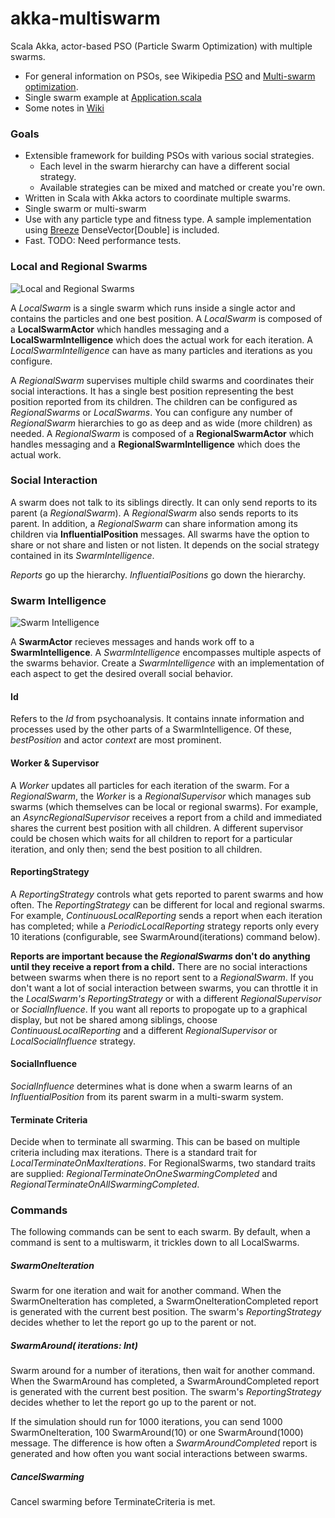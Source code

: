 akka-multiswarm
===============

Scala Akka, actor-based PSO (Particle Swarm Optimization) with multiple swarms.

* For general information on PSOs, see Wikipedia [PSO](http://en.wikipedia.org/wiki/Particle_swarm_optimization) and [Multi-swarm optimization](http://en.wikipedia.org/wiki/Multi-swarm_optimization).
* Single swarm example at [Application.scala](https://github.com/flintobrien/akka-multiswarm/blob/master/src/main/scala/Application.scala)
* Some notes in [Wiki](https://github.com/flintobrien/akka-multiswarm/wiki)

### Goals

* Extensible framework for building PSOs with various social strategies.
  * Each level in the swarm hierarchy can have a different social strategy.
  * Available strategies can be mixed and matched or create you're own.
* Written in Scala with Akka actors to coordinate multiple swarms.
* Single swarm or multi-swarm
* Use with any particle type and fitness type. A sample implementation using [Breeze](https://github.com/scalanlp/breeze) DenseVector[Double] is included.
* Fast. TODO: Need performance tests.

### Local and Regional Swarms

![Local and Regional Swarms](https://github.com/flintobrien/akka-multiswarm/raw/master/swarms.png)

A *LocalSwarm* is a single swarm which runs inside a single actor and contains the particles and one best position. A *LocalSwarm* is composed of a **LocalSwarmActor** which handles messaging and a **LocalSwarmIntelligence** which does the actual work for each iteration. A *LocalSwarmIntelligence* can have as many particles and iterations as you configure.

A *RegionalSwarm* supervises multiple child swarms and coordinates their social interactions. It has a single best position representing the best position reported from its children. The children can be configured as *RegionalSwarms* or *LocalSwarms*. You can configure any number of *RegionalSwarm* hierarchies to go as deep and as wide (more children) as needed. A *RegionalSwarm* is composed of a **RegionalSwarmActor** which handles messaging and a **RegionalSwarmIntelligence** which does the actual work.

### Social Interaction

A swarm does not talk to its siblings directly. It can only send reports to its parent (a *RegionalSwarm*). A *RegionalSwarm* also sends reports to its parent. In addition, a *RegionalSwarm* can share information among its children via **InfluentialPosition** messages. All swarms have the option to share or not share and listen or not listen. It  depends on the social strategy contained in its *SwarmIntelligence*.

*Reports* go up the hierarchy. *InfluentialPositions* go down the hierarchy.

### Swarm Intelligence

![Swarm Intelligence](https://github.com/flintobrien/akka-multiswarm/raw/master/swarmintelligence.png)

A **SwarmActor** recieves messages and hands work off to a **SwarmIntelligence**. A *SwarmIntelligence* encompasses multiple aspects of the swarms behavior. Create a *SwarmIntelligence* with an implementation of each aspect to get the desired overall social behavior.

#### Id
Refers to the *Id* from psychoanalysis. It contains innate information and processes used by the other parts of a SwarmIntelligence. Of these, *bestPosition* and actor *context* are most prominent.

#### Worker & Supervisor
A *Worker* updates all particles for each iteration of the swarm. For a *RegionalSwarm*, the *Worker* is a *RegionalSupervisor* which manages sub swarms (which themselves can be local or regional swarms). For example, an *AsyncRegionalSupervisor* receives a report from a child and immediated shares the current best position with all children. A different supervisor could be chosen which waits for all children to report for a particular iteration, and only then; send the best position to all children.

#### ReportingStrategy
A *ReportingStrategy* controls what gets reported to parent swarms and how often. The *ReportingStrategy* can be different for local and regional swarms. For example, *ContinuousLocalReporting* sends a report when each iteration has completed; while a *PeriodicLocalReporting* strategy reports only every 10 iterations (configurable, see SwarmAround(iterations) command below).

**Reports are important because the *RegionalSwarms* don't do anything until they receive a report from a child.** There are no social interactions between swarms when there is no report sent to a *RegionalSwarm*. If you don't want a lot of social interaction between swarms, you can throttle it in the *LocalSwarm's* *ReportingStrategy* or with a different *RegionalSupervisor* or *SocialInfluence*. If you want all reports to propogate up to a graphical display, but not be shared among siblings, choose *ContinuousLocalReporting* and a different *RegionalSupervisor* or *LocalSocialInfluence* strategy.

#### SocialInfluence
*SocialInfluence* determines what is done when a swarm learns of an *InfluentialPosition* from its parent swarm
in a multi-swarm system.

#### Terminate Criteria
Decide when to terminate all swarming. This can be based on multiple criteria including max iterations. There is a standard trait for *LocalTerminateOnMaxIterations*. For RegionalSwarms, two standard traits are supplied: *RegionalTerminateOnOneSwarmingCompleted* and *RegionalTerminateOnAllSwarmingCompleted*.

### Commands

The following commands can be sent to each swarm. By default, when a command is sent to a multiswarm, it trickles down to all LocalSwarms.

##### SwarmOneIteration
Swarm for one iteration and wait for another command. When the SwarmOneIteration has completed, a SwarmOneIterationCompleted report is generated with the current best position. The swarm's *ReportingStrategy* decides whether to let the report go up to the parent or not.

##### SwarmAround( iterations: Int)
Swarm around for a number of iterations, then wait for another command. When the SwarmAround has completed, a SwarmAroundCompleted report is generated with the current best position. The swarm's *ReportingStrategy* decides whether to let the report go up to the parent or not.

If the simulation should run for 1000 iterations, you can send 1000 SwarmOneIteration, 100 SwarmAround(10) or one SwarmAround(1000) message. The difference is how often a *SwarmAroundCompleted* report is generated and how often you want social interactions between swarms. 

##### CancelSwarming
Cancel swarming before TerminateCriteria is met.
